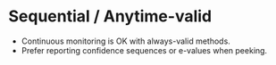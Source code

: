 # Sequential / Anytime-valid

- Continuous monitoring is OK with always-valid methods.
- Prefer reporting confidence sequences or e-values when peeking.
